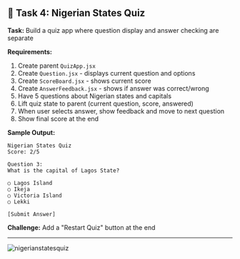 ## 🎯 Task 4: Nigerian States Quiz

**Task:** Build a quiz app where question display and answer checking are separate

**Requirements:**
1. Create parent `QuizApp.jsx`
2. Create `Question.jsx` - displays current question and options
3. Create `ScoreBoard.jsx` - shows current score
4. Create `AnswerFeedback.jsx` - shows if answer was correct/wrong
5. Have 5 questions about Nigerian states and capitals
6. Lift quiz state to parent (current question, score, answered)
7. When user selects answer, show feedback and move to next question
8. Show final score at the end

**Sample Output:**
```
Nigerian States Quiz
Score: 2/5

Question 3:
What is the capital of Lagos State?

○ Lagos Island
○ Ikeja
○ Victoria Island
○ Lekki

[Submit Answer]
```

**Challenge:** Add a "Restart Quiz" button at the end

---

![nigerianstatesquiz]()